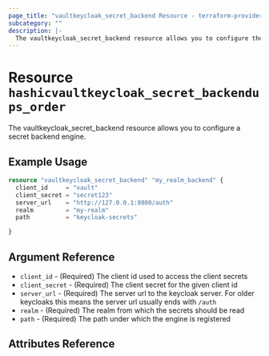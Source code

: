 ```yaml
---
page_title: "vaultkeycloak_secret_backend Resource - terraform-provider-vaultkeycloak"
subcategory: ""
description: |-
  The vaultkeycloak_secret_backend resource allows you to configure the secret backend engine.
---
```


# Resource `hashicvaultkeycloak_secret_backendups_order`

The vaultkeycloak_secret_backend resource allows you to configure a secret backend engine.

## Example Usage

```terraform
resource "vaultkeycloak_secret_backend" "my_realm_backend" {
  client_id     = "vault"
  client_secret = "secret123"
  server_url    = "http://127.0.0.1:8080/auth"
  realm         = "my-realm"
  path          = "keycloak-secrets"

}
```

## Argument Reference

- `client_id` - (Required) The client id used to access the client secrets
- `client_secret` - (Required) The client secret for the given client id
- `server_url` - (Required) The server url to the keycloak server. For older keycloaks this means the server url usually ends with `/auth`
- `realm` - (Required) The realm from which the secrets should be read
- `path` - (Required) The path under which the engine is registered


## Attributes Reference
